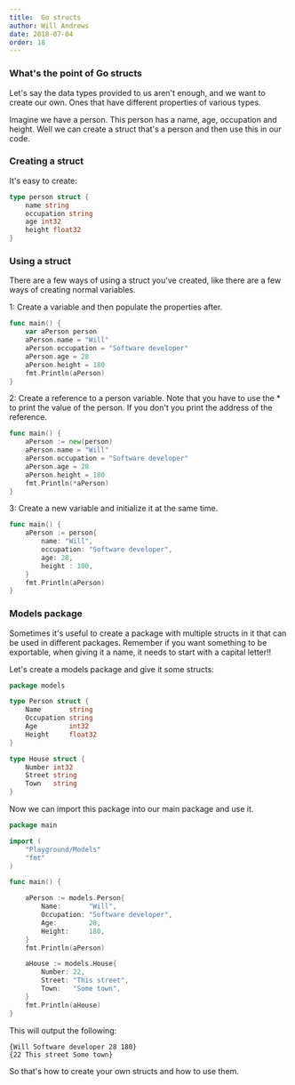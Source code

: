 ```yaml
---
title:  Go structs
author: Will Andrews
date: 2018-07-04
order: 18
---
```


### What's the point of Go structs

Let's say the data types provided to us aren't enough, and we want to create our own. Ones that have different properties of various types. 

Imagine we have a person. This person has a name, age, occupation and height. Well we can create a struct that's a person and then use this in our code.

### Creating a struct

It's easy to create:
```Go
type person struct {
    name string
    occupation string
    age int32
    height float32
}
```

### Using a struct

There are a few ways of using a struct you've created, like there are a few ways of creating normal variables.

1: Create a variable and then populate the properties after.
```Go
func main() {
    var aPerson person 
    aPerson.name = "Will"
    aPerson.occupation = "Software developer"
    aPerson.age = 28
    aPerson.height = 180
    fmt.Println(aPerson)
}
```

2: Create a reference to a person variable. Note that you have to use the * to print the value of the person. If you don't you print the address of the reference.
```Go
func main() {
    aPerson := new(person)
    aPerson.name = "Will"
    aPerson.occupation = "Software developer"
    aPerson.age = 28
    aPerson.height = 180
    fmt.Println(*aPerson)
}
```

3: Create a new variable and initialize it at the same time.
```Go
func main() {
    aPerson := person{
        name: "Will",
        occupation: "Software developer",
        age: 28,
        height : 180,
    }
    fmt.Println(aPerson)
}
```

### Models package
Sometimes it's useful to create a package with multiple structs in it that can be used in different packages. Remember if you want something to be exportable, when giving it a name, it needs to start with a capital letter!!

Let's create a models package and give it some structs:
```Go
package models

type Person struct {
	Name       string
	Occupation string
	Age        int32
	Height     float32
}

type House struct {
	Number int32
	Street string
	Town   string
}
```

Now we can import this package into our main package and use it.
```Go
package main

import (
	"Playground/Models"
	"fmt"
)

func main() {

	aPerson := models.Person{
		Name:       "Will",
		Occupation: "Software developer",
		Age:        28,
		Height:     180,
	}
	fmt.Println(aPerson)

	aHouse := models.House{
		Number: 22,
		Street: "This street",
		Town:   "Some town",
	}
	fmt.Println(aHouse)
}
```

This will output the following:
```
{Will Software developer 28 180}
{22 This street Some town}
```

So that's how to create your own structs and how to use them.